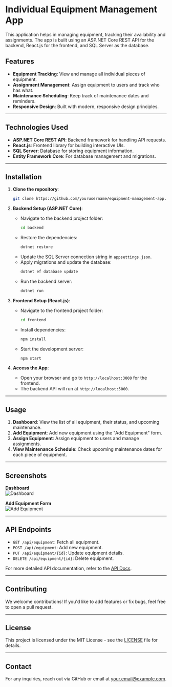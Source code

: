 # **Individual Equipment Management App**  

This application helps in managing equipment, tracking their availability and assignments. The app is built using an ASP.NET Core REST API for the backend, React.js for the frontend, and SQL Server as the database.

## **Features**
- **Equipment Tracking**: View and manage all individual pieces of equipment.
- **Assignment Management**: Assign equipment to users and track who has what.
- **Maintenance Scheduling**: Keep track of maintenance dates and reminders.
- **Responsive Design**: Built with modern, responsive design principles.

---

## **Technologies Used**
- **ASP.NET Core REST API**: Backend framework for handling API requests.
- **React.js**: Frontend library for building interactive UIs.
- **SQL Server**: Database for storing equipment information.
- **Entity Framework Core**: For database management and migrations.

---

## **Installation**

1. **Clone the repository**:
    ```bash
    git clone https://github.com/yourusername/equipment-management-app.git
    ```
2. **Backend Setup (ASP.NET Core)**:
    - Navigate to the backend project folder:
      ```bash
      cd backend
      ```
    - Restore the dependencies:
      ```bash
      dotnet restore
      ```
    - Update the SQL Server connection string in `appsettings.json`.
    - Apply migrations and update the database:
      ```bash
      dotnet ef database update
      ```
    - Run the backend server:
      ```bash
      dotnet run
      ```
3. **Frontend Setup (React.js)**:
    - Navigate to the frontend project folder:
      ```bash
      cd frontend
      ```
    - Install dependencies:
      ```bash
      npm install
      ```
    - Start the development server:
      ```bash
      npm start
      ```

4. **Access the App**:
    - Open your browser and go to `http://localhost:3000` for the frontend.
    - The backend API will run at `http://localhost:5000`.

---

## **Usage**

1. **Dashboard**: View the list of all equipment, their status, and upcoming maintenance.
2. **Add Equipment**: Add new equipment using the "Add Equipment" form.
3. **Assign Equipment**: Assign equipment to users and manage assignments.
4. **View Maintenance Schedule**: Check upcoming maintenance dates for each piece of equipment.

---

## **Screenshots**

**Dashboard**  
![Dashboard](./assets/dashboard.png)

**Add Equipment Form**  
![Add Equipment](./assets/add-equipment.png)

---

## **API Endpoints**

- `GET /api/equipment`: Fetch all equipment.
- `POST /api/equipment`: Add new equipment.
- `PUT /api/equipment/{id}`: Update equipment details.
- `DELETE /api/equipment/{id}`: Delete equipment.

For more detailed API documentation, refer to the [API Docs](./api-docs.md).

---

## **Contributing**

We welcome contributions! If you'd like to add features or fix bugs, feel free to open a pull request.

---

## **License**
This project is licensed under the MIT License - see the [LICENSE](./LICENSE) file for details.

---

## **Contact**

For any inquiries, reach out via GitHub or email at [your.email@example.com](mailto:your.email@example.com).
